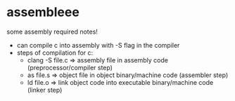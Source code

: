 # assembleee

some assembly required notes!

- can compile c into assembly with -S flag in the compiler
- steps of compilation for c:
  - clang -S file.c => assembly file in assembly code (preprocessor/compiler step)
  - as file.s => object file in object binary/machine code (assembler step)
  - ld file.o => link object code into executable binary/machine code (linker step)
